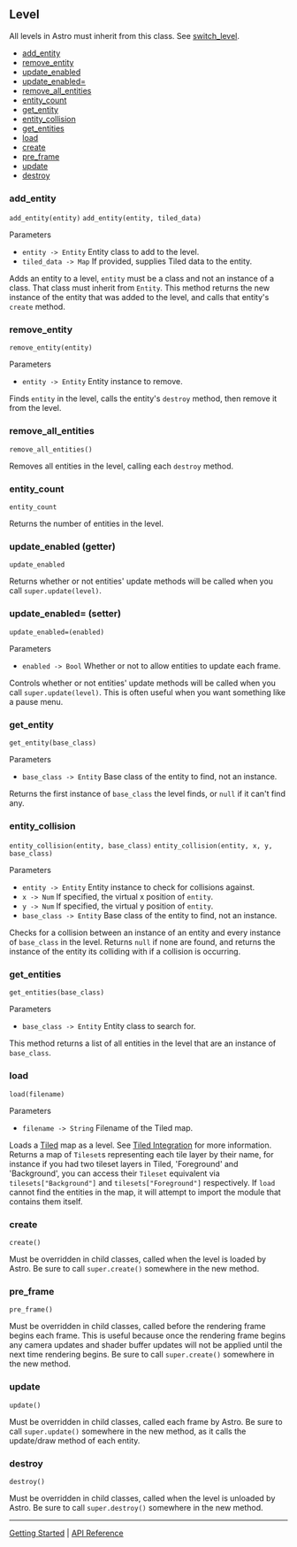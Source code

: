 ## Level
All levels in Astro must inherit from this class. See [switch_level](Engine.md#switch_level).

 + [add_entity](#add_entity)
 + [remove_entity](#remove_entity)
 + [update_enabled](#update_enabled-getter)
 + [update_enabled=](#update_enabled-setter)
 + [remove_all_entities](#remove_all_entities)
 + [entity_count](#entity_count)
 + [get_entity](#get_entity)
 + [entity_collision](#entity_collision)
 + [get_entities](#get_entities)
 + [load](#load)
 + [create](#create)
 + [pre_frame](#pre_frame)
 + [update](#update)
 + [destroy](#destroy)


### add_entity
`add_entity(entity)`
`add_entity(entity, tiled_data)`

Parameters
 + `entity -> Entity` Entity class to add to the level.
 + `tiled_data -> Map` If provided, supplies Tiled data to the entity.

Adds an entity to a level, `entity` must be a class and not an instance of a class. That
class must inherit from `Entity`. This method returns the new instance of the
entity that was added to the level, and calls that entity's `create` method.

### remove_entity
`remove_entity(entity)`

Parameters
 + `entity -> Entity` Entity instance to remove.
 
Finds `entity` in the level, calls the entity's `destroy` method, then remove it from the level.

### remove_all_entities
`remove_all_entities()`

Removes all entities in the level, calling each `destroy` method.

### entity_count
`entity_count`

Returns the number of entities in the level.

### update_enabled (getter)
`update_enabled`

Returns whether or not entities' update methods will be called when you call `super.update(level)`.

### update_enabled= (setter)
`update_enabled=(enabled)`

Parameters
 + `enabled -> Bool` Whether or not to allow entities to update each frame.

Controls whether or not entities' update methods will be called when you call `super.update(level)`.
This is often useful when you want something like a pause menu.

### get_entity
`get_entity(base_class)`

Parameters
 + `base_class -> Entity` Base class of the entity to find, not an instance.

Returns the first instance of `base_class` the level finds, or `null` if it can't find any.

### entity_collision
`entity_collision(entity, base_class)`
`entity_collision(entity, x, y, base_class)`

Parameters
 + `entity -> Entity` Entity instance to check for collisions against.
 + `x -> Num` If specified, the virtual x position of `entity`.
 + `y -> Num` If specified, the virtual y position of `entity`.
 + `base_class -> Entity` Base class of the entity to find, not an instance.

Checks for a collision between an instance of an entity and every instance of `base_class`
in the level. Returns `null` if none are found, and returns the instance of the entity its
colliding with if a collision is occurring.

### get_entities
`get_entities(base_class)`

Parameters
 + `base_class -> Entity` Entity class to search for.
 
This method returns a list of all entities in the level that are an instance of `base_class`.

### load
`load(filename)`

Parameters
 + `filename -> String` Filename of the Tiled map.

Loads a [Tiled](https://www.mapeditor.org/) map as a level. See [Tiled Integration](../TiledIntegration.md)
for more information. Returns a map of `Tileset`s representing each tile layer by their name, for
instance if you had two tileset layers in Tiled, 'Foreground' and 'Background', you can access their
`Tileset` equivalent via `tilesets["Background"]` and `tilesets["Foreground"]` respectively. If `load`
cannot find the entities in the map, it will attempt to import the module that contains them itself.

### create
`create()`

Must be overridden in child classes, called when the level is loaded by Astro. Be sure
to call `super.create()` somewhere in the new method.

### pre_frame
`pre_frame()`

Must be overridden in child classes, called before the rendering frame begins each frame.
This is useful because once the rendering frame begins any camera updates and shader buffer
updates will not be applied until the next time rendering begins. Be sure to call 
`super.create()` somewhere in the new method.

### update
`update()`

Must be overridden in child classes, called each frame by Astro. Be sure
to call `super.update()` somewhere in the new method, as it calls the update/draw method
of each entity.

### destroy
`destroy()`

Must be overridden in child classes, called when the level is unloaded by Astro. Be sure
to call `super.destroy()` somewhere in the new method.


-----------

[Getting Started](../GettingStarted.md) | [API Reference](../API.md)